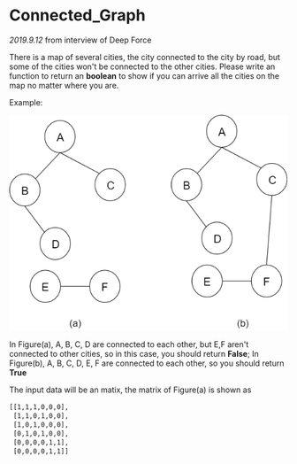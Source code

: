 # Connected_Graph

*2019.9.12* from interview of Deep Force

There is a map of several cities, the city connected to the city by road, but some of the cities won't be connected to the other cities.
Please write an function to return an **boolean** to show if you can arrive all the cities on the map no matter where you are.

Example:

![image](https://github.com/due32101/Interview_test/blob/master/connected_graph/images/example.png)

In Figure(a), A, B, C, D are connected to each other, but E,F aren't connected to other cities, so in this case, you should return **False**; In Figure(b), A, B, C, D, E, F are connected to each other, so you should return **True**

The input data will be an matix, the matrix of Figure(a) is shown as
```
[[1,1,1,0,0,0],
 [1,1,0,1,0,0],
 [1,0,1,0,0,0],
 [0,1,0,1,0,0],
 [0,0,0,0,1,1],
 [0,0,0,0,1,1]]
```

